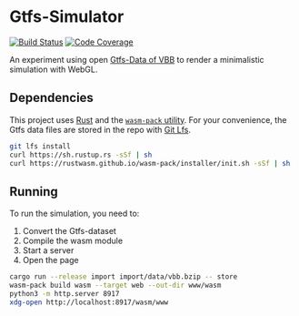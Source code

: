 # Gtfs-Simulator

[![Build Status][travis-image]][travis-url]
[![Code Coverage][codecov-image]][codecov-url]

An experiment using open [Gtfs-Data of VBB][vbb-data] to render a minimalistic simulation with WebGL.

## Dependencies

This project uses [Rust][install-rust] and the [`wasm-pack` utility][install-wasm-pack].
For your convenience, the Gtfs data files are stored in the repo with [Git Lfs][git-lfs].


```bash
git lfs install
curl https://sh.rustup.rs -sSf | sh
curl https://rustwasm.github.io/wasm-pack/installer/init.sh -sSf | sh
```

## Running

To run the simulation, you need to:

1. Convert the Gtfs-dataset
2. Compile the wasm module
3. Start a server
4. Open the page

```bash
cargo run --release import import/data/vbb.bzip -- store
wasm-pack build wasm --target web --out-dir www/wasm
python3 -m http.server 8917
xdg-open http://localhost:8917/wasm/www
```

[travis-image]: https://travis-ci.org/pixunil/gtfs-sim.svg?branch=main
[travis-url]: https://travis-ci.org/pixunil/gtfs-sim
[codecov-image]: https://codecov.io/gh/pixunil/gtfs-sim/branch/main/graph/badge.svg
[codecov-url]: https://codecov.io/gh/pixunil/gtfs-sim
[vbb-data]: https://www.vbb.de/unsere-themen/vbbdigital/api-entwicklerinfos/datensaetze
[install-rust]: https://www.rust-lang.org/tools/install
[install-wasm-pack]: https://rustwasm.github.io/wasm-pack/installer/
[git-lfs]: https://git-lfs.github.com/
